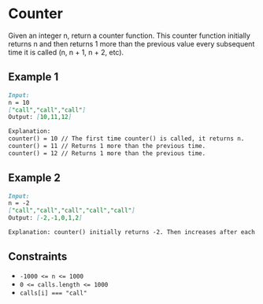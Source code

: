# Counter

Given an integer n, return a counter function. This counter function initially returns n and then returns 1 more than the previous value every subsequent time it is called (n, n + 1, n + 2, etc).

## Example 1

```md
Input: 
n = 10 
["call","call","call"]
Output: [10,11,12]

Explanation: 
counter() = 10 // The first time counter() is called, it returns n.
counter() = 11 // Returns 1 more than the previous time.
counter() = 12 // Returns 1 more than the previous time.
```

## Example 2

```md
Input:
n = -2
["call","call","call","call","call"]
Output: [-2,-1,0,1,2]

Explanation: counter() initially returns -2. Then increases after each sebsequent call.
```

## Constraints

- `-1000 <= n <= 1000`
- `0 <= calls.length <= 1000`
- `calls[i] === "call"`
